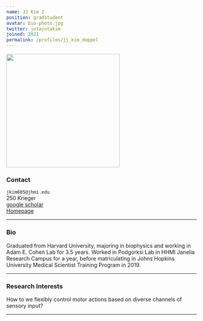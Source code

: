 ```yaml
---
name: JJ Kim 2
position: gradstudent
avatar: bio-photo.jpg
twitter: jotajotakim
joined: 2021
permalink: /profiles/jj_kim_doppel
---
```


<img width="300" src="{{site.baseurl}}/images/people/{{page.avatar}}" data-action="zoom">

### Contact

<i class="fa fa-envelope-o"></i>  `jkim605@jhmi.edu`<br>
<i class="fa fa-building"></i> 250 Krieger <br>
<i class="fa fa-bar-chart"></i> [google scholar](https://scholar.google.com/citations?user=n04bDbsAAAAJ&hl=en) <br>
 [Homepage](http://jeongjunjjkim.github.io)

<hr>

### Bio

Graduated from Harvard University, majoring in biophysics and working in Adam E. Cohen Lab for 3.5 years. Worked in Podgorksi Lab in HHMI Janelia Research Campus for a year, before matriculating in Johns Hopkins University Medical Scientist Training Program in 2019. 

<hr>

### Research Interests

How to we flexibly control motor actions based on diverse channels of sensory input?

<hr>
